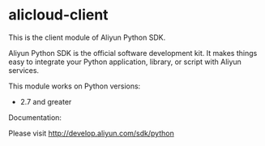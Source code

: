 # alicloud-client


This is the client module of Aliyun Python SDK.

Aliyun Python SDK is the official software development kit. It makes things easy to integrate your Python application,
library, or script with Aliyun services.

This module works on Python versions:

   * 2.7 and greater


Documentation:

Please visit http://develop.aliyun.com/sdk/python